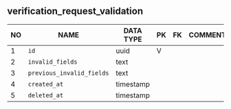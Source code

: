 
verification_request_validation
----------------------------


NO | NAME | DATA TYPE | PK | FK | COMMENTS
---|------|-----------|----|----|-------------------
1|`id` | uuid | V |  | 
2|`invalid_fields` | text |  |  | 
3|`previous_invalid_fields` | text |  |  | 
4|`created_at` | timestamp |  |  | 
5|`deleted_at` | timestamp |  |  | 
